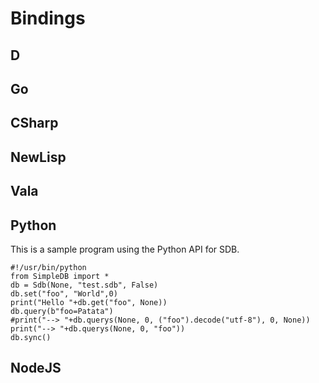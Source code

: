 Bindings
========

D
-

Go
--

CSharp
------

NewLisp
-------

Vala
----

Python
------

This is a sample program using the Python API for SDB.

    #!/usr/bin/python
    from SimpleDB import *
    db = Sdb(None, "test.sdb", False)
    db.set("foo", "World",0)
    print("Hello "+db.get("foo", None))
    db.query(b"foo=Patata")
    #print("--> "+db.querys(None, 0, ("foo").decode("utf-8"), 0, None))
    print("--> "+db.querys(None, 0, "foo"))
    db.sync()

NodeJS
------

